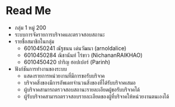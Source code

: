 # Read Me

*   กลุ่ม 1 หมู่ 200
*   ระบบการจัดรายการบริจาคและตรวจสอบสถานะ
*   รายชื่อสมาชิกในกลุ่ม
    *   6010450241  ณัฐชนน   เด่นวัฒนา (arnoldalice)
    *   6010450284  ณิชานันท์ ไร่ขาว    (NichananRAIKHAO)  
    *   6010450420  ปาริญ    ฮอปเปอร์    (Parinh)
*   ฟังก์ชันการทำงานของระบบ
    *   แสดงรายการหน่วยงานที่มีการขอรับบริจาค
    *   บริจาคสิ่งของมีการอัพเดทจำนวนสิ่งของที่ได้รับบริจาคเสมอ
    *   ผู้บริจาคสามารถตรวจสอบสถานะรายละเอียดผู้ขอรับบริจาคได้
    *   ผู้รับบริจาคสามารถตรวจสอบรายละเอียดของผู้ที่บริจาคให้หน่วยงานตนเองได้
